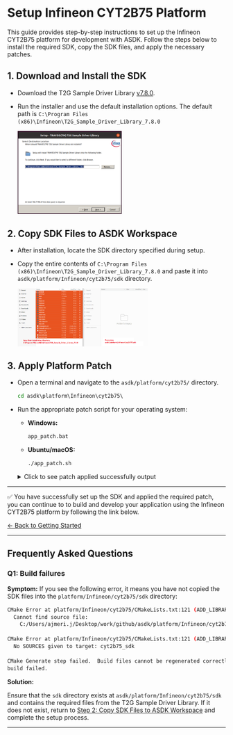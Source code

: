 # Setup Infineon CYT2B75 Platform

This guide provides step-by-step instructions to set up the Infineon CYT2B75 platform for development with ASDK. Follow the steps below to install the required SDK, copy the SDK files, and apply the necessary patches.

## 1. Download and Install the SDK

- Download the T2G Sample Driver Library [v7.8.0](https://itoolspriv.infineon.com/itbhs/api/packages/com.ifx.tb.tool.traveoiisampledriverlibrary/Versions/7.8.0/artifacts/sdl_installer_v7.8.0_w_ex_control_txt.zip/download).
- Run the installer and use the default installation options. The default path is `C:\Program Files (x86)\Infineon\T2G_Sample_Driver_Library_7.8.0`
    
    <img src="../../../asdk_core/docs/resources/images/platform/Infineon/cyt2b75/driver_installation.png" alt="Driver Installation" style="width:50%; min-width:200px; max-width:600px;" />

## 2. Copy SDK Files to ASDK Workspace

- After installation, locate the SDK directory specified during setup.
- Copy the entire contents of `C:\Program Files (x86)\Infineon\T2G_Sample_Driver_Library_7.8.0` and paste it into `asdk/platform/Infineon/cyt2b75/sdk` directory.
    
    <img src="../../../asdk_core/docs/resources/images/platform/Infineon/cyt2b75/moving_sdk_files.png" alt="Moving SDK Files" style="width:60%; min-width:300px; max-width:900px;" />

## 3. Apply Platform Patch

- Open a terminal and navigate to the `asdk/platform/cyt2b75/` directory.
    ```cmd
    cd asdk\platform\Infineon\cyt2b75\
    ```

- Run the appropriate patch script for your operating system:
    - **Windows:**
        ```cmd
        app_patch.bat
        ```
    - **Ubuntu/macOS:**
        ```sh
        ./app_patch.sh
        ```

    <details>
    <summary>Click to see patch applied successfully output</summary>

    ```sh
    platform/Infineon/cyt2b75/sdk_patch:10: trailing whitespace.

    platform/Infineon/cyt2b75/sdk_patch:34: trailing whitespace.
        
    platform/Infineon/cyt2b75/sdk_patch:41: trailing whitespace.
        
    platform/Infineon/cyt2b75/sdk_patch:162: trailing whitespace.
        
    platform/Infineon/cyt2b75/sdk_patch:181: trailing whitespace.
        uint32_t irq_error_interrupt_enable_bits = 0x3FF70000;    
    Checking patch platform/Infineon/cyt2b75/sdk/common/src/drivers/canfd/cy_canfd.c...
    Checking patch platform/Infineon/cyt2b75/sdk/common/src/drivers/scb/cy_scb_spi.c...
    Checking patch platform/Infineon/cyt2b75/sdk/common/src/drivers/tcpwm/cy_tcpwm_counter.c...
    Checking patch platform/Infineon/cyt2b75/sdk/tviibe1m/src/interrupts/rev_d/cy_interrupt_map.c...
    Checking patch platform/Infineon/cyt2b75/sdk/tviibe1m/src/system/rev_d/system_tviibe1m_cm0plus.c...
    Checking patch platform/Infineon/cyt2b75/sdk/tviibe1m/src/system/rev_d/system_tviibe1m_cm4.c...
    Applied patch platform/Infineon/cyt2b75/sdk/common/src/drivers/canfd/cy_canfd.c cleanly.
    Applied patch platform/Infineon/cyt2b75/sdk/common/src/drivers/scb/cy_scb_spi.c cleanly.
    Applied patch platform/Infineon/cyt2b75/sdk/common/src/drivers/tcpwm/cy_tcpwm_counter.c cleanly.
    Applied patch platform/Infineon/cyt2b75/sdk/tviibe1m/src/interrupts/rev_d/cy_interrupt_map.c cleanly.
    Applied patch platform/Infineon/cyt2b75/sdk/tviibe1m/src/system/rev_d/system_tviibe1m_cm0plus.c cleanly.
    Applied patch platform/Infineon/cyt2b75/sdk/tviibe1m/src/system/rev_d/system_tviibe1m_cm4.c cleanly.
    warning: squelched 18 whitespace errors
    warning: 6 lines applied after fixing whitespace errors.
    ```
    </details>

---

✅ You have successfully set up the SDK and applied the required patch, you can continue to to build and develop your application using the Infineon CYT2B75 platform by following the link below.

[← Back to Getting Started](../../../README.md/#4-platform-setup)

---

## Frequently Asked Questions

### Q1: Build failures

**Symptom:**
If you see the following error, it means you have not copied the SDK files into the `platform/Infineon/cyt2b75/sdk` directory:
```sh
CMake Error at platform/Infineon/cyt2b75/CMakeLists.txt:121 (ADD_LIBRARY):
  Cannot find source file:
    C:/Users/ajmeri.j/Desktop/work/github/asdk/platform/Infineon/cyt2b75/sdk/common/src/drivers/syslib/gcc/cy_syslib_gcc.S

CMake Error at platform/Infineon/cyt2b75/CMakeLists.txt:121 (ADD_LIBRARY):
  No SOURCES given to target: cyt2b75_sdk

CMake Generate step failed.  Build files cannot be regenerated correctly.
build failed.
```

**Solution:**

Ensure that the `sdk` directory exists at `asdk/platform/Infineon/cyt2b75/sdk` and contains the required files from the T2G Sample Driver Library. If it does not exist, return to [Step 2: Copy SDK Files to ASDK Workspace](#2-copy-sdk-files-to-asdk-workspace) and complete the setup process.

---
